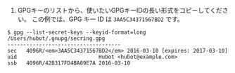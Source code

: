 1. GPGキーのリストから、使いたいGPGキーIDの長い形式をコピーしてください。 この例では、GPG キー ID は `3AA5C34371567BD2` です。
  ```shell
  $ gpg --list-secret-keys --keyid-format=long
  /Users/hubot/.gnupg/secring.gpg
  ------------------------------------
  sec   4096R/<em>3AA5C34371567BD2</em> 2016-03-10 [expires: 2017-03-10]
  uid                          Hubot <hubot@example.com>
  ssb   4096R/42B317FD4BA89E7A 2016-03-10
  ```
